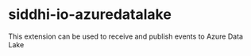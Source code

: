 # siddhi-io-azuredatalake
This extension can be used to receive and publish events to Azure Data Lake
